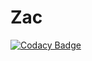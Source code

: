 # Zac 
[![Codacy Badge](https://api.codacy.com/project/badge/Grade/7d6378e0ceff4215abaa099b65fd9096)](https://www.codacy.com/manual/VitorDaynno/Zac?utm_source=github.com&amp;utm_medium=referral&amp;utm_content=VitorDaynno/Zac&amp;utm_campaign=Badge_Grade)